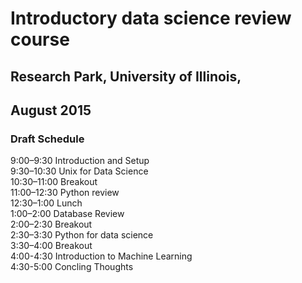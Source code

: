 # Introductory data science review course
## Research Park, University of Illinois, 
##  August 2015

### Draft Schedule  
9:00–9:30 Introduction and Setup  
9:30–10:30 Unix for Data Science  
10:30–11:00 Breakout  
11:00–12:30 Python review  
12:30–1:00 Lunch  
1:00–2:00 Database Review  
2:00–2:30 Breakout  
2:30–3:30 Python for data science  
3:30–4:00 Breakout  
4:00-4:30 Introduction to Machine Learning  
4:30-5:00 Concling Thoughts
